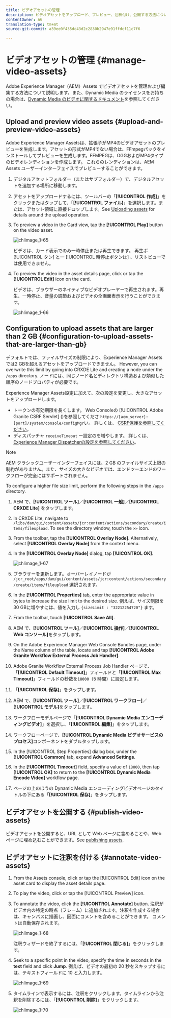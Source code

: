 ```yaml
---
title: ビデオアセットの管理
description: ビデオアセットをアップロード、プレビュー、注釈付け、公開する方法について説明します。
contentOwner: AG
translation-type: tm+mt
source-git-commit: a39ee0f435dc43d2c2830b2947e91ffdcf11c7f6

---
```



# ビデオアセットの管理 {#manage-video-assets}

Adobe Experience Manager（AEM）Assets でビデオアセットを管理および編集する方法について説明します。また、Dynamic Media のライセンスをお持ちの場合は、[Dynamic Media のビデオに関するドキュメント](/help/assets/video.md)を参照してください。

## Upload and preview video assets {#upload-and-preview-video-assets}

Adobe Experience Manager Assetsは、拡張子がMP4のビデオアセットのプレビューを生成します。アセットの形式がMP4でない場合は、FFmpegパックをインストールしてプレビューを生成します。FFMPEGは、OGGおよびMP4タイプのビデオレンディションを作成します。 これらのレンディションは、AEM Assets ユーザーインターフェイスでプレビューすることができます。

1. デジタルアセットフォルダー（またはサブフォルダー）で、デジタルアセットを追加する場所に移動します。
1. アセットをアップロードするには、ツールバーの「**[!UICONTROL 作成]**」をクリックまたはタップして、「**[!UICONTROL ファイル]**」を選択します。または、アセット領域に直接ドロップします。See [Uploading assets](managing-assets-touch-ui.md#uploading-assets) for details around the upload operation.
1. To preview a video in the Card view, tap the **[!UICONTROL Play]** button on the video asset.

   ![chlimage_1-65](assets/chlimage_1-201.png)

   ビデオは、カード表示でのみ一時停止または再生できます。 再生ボ [!UICONTROL タン] と一 [!UICONTROL 時停止ボタンは] 、リストビューでは使用できません。

1. To preview the video in the asset details page, click or tap the **[!UICONTROL Edit]** icon on the card.

   ビデオは、ブラウザーのネイティブなビデオプレーヤーで再生されます。再生、一時停止、音量の調節およびビデオの全画面表示を行うことができます。

   ![chlimage_1-66](assets/chlimage_1-202.png)

## Configuration to upload assets that are larger than 2 GB {#configuration-to-upload-assets-that-are-larger-than-gb}

デフォルトでは、ファイルサイズの制限により、Experience Manager Assetsでは2 GBを超えるアセットをアップロードできません。 However, you can overwrite this limit by going into CRXDE Lite and creating a node under the `/apps` directory. ノードには、同じノード名とディレクトリ構造および類似した順序のノードプロパティが必要です。

Experience Manager Assets設定に加えて、次の設定を変更し、大きなアセットをアップロードします。

* トークンの有効期限を長くします。 Web Consoleの [!UICONTROL Adobe Granite CSRF Servlet] ()を参照してくださ `https://[aem_server]:[port]/system/console/configMgr`い。 詳しくは、 [CSRF保護を参照してください](/help/sites-developing/csrf-protection.md)。
* ディスパッチャ `receiveTimeout` ー設定のを増やします。 詳しくは、 [Experience Manager Dispatcherの設定を参照してください](https://docs.adobe.com/content/help/en/experience-manager-dispatcher/using/configuring/dispatcher-configuration.html#renders-options)。

>[!NOTE]
>
>AEM クラシックユーザーインターフェイスには、2 GB のファイルサイズ上限の制約がありません。また、サイズの大きなビデオでは、エンドツーエンドのワークフローが完全にはサポートされません。

To configure a higher file size limit, perform the following steps in the `/apps` directory.

1. AEM で、**[!UICONTROL ツール]**／**[!UICONTROL 一般]**／**[!UICONTROL CRXDE Lite]** をタップします。
1. In CRXDE Lite, navigate to `/libs/dam/gui/content/assets/jcr:content/actions/secondary/create/items/fileupload`. To see the directory window, touch the `>>` icon.
1. From the toolbar, tap the **[!UICONTROL Overlay Node]**. Alternatively, select **[!UICONTROL Overlay Node]** from the context menu.
1. In the **[!UICONTROL Overlay Node]** dialog, tap **[!UICONTROL OK]**.

   ![chlimage_1-67](assets/chlimage_1-203.png)

1. ブラウザーを更新します。オーバーレイノードが `/jcr_root/apps/dam/gui/content/assets/jcr:content/actions/secondary/create/items/fileupload` 選択されます。
1. In the **[!UICONTROL Properties]** tab, enter the appropriate value in bytes to increase the size limit to the desired size. 例えば、サイズ制限を30 GBに増やすには、値を入力し `{sizeLimit : "32212254720"}` ます。

1. From the toolbar, touch **[!UICONTROL Save All]**.
1. AEM で、**[!UICONTROL ツール]**／**[!UICONTROL 操作]**／**[!UICONTROL Web コンソール]**&#x200B;をタップします。
1. On the Adobe Experience Manager Web Console Bundles page, under the Name column of the table, locate and tap **[!UICONTROL Adobe Granite Workflow External Process Job Handler]**.
1. Adobe Granite Workflow External Process Job Handler ページで、「**[!UICONTROL Default Timeout]**」フィールドと「**[!UICONTROL Max Timeout]**」フィールドの秒数を`18000`（5 時間）に設定します。
1. 「**[!UICONTROL 保存]**」をタップします。
1. AEM で、**[!UICONTROL ツール]**／**[!UICONTROL ワークフロー]**／**[!UICONTROL モデル]**&#x200B;をタップします。
1. ワークフローモデルページで「**[!UICONTROL Dynamic Media エンコーディングビデオ]**」を選択し、「**[!UICONTROL 編集]**」をタップします。
1. ワークフローページで、**[!UICONTROL Dynamic Media ビデオサービスのプロセス]**&#x200B;コンポーネントをダブルタップします。
1. In the [!UICONTROL Step Properties] dialog box, under the **[!UICONTROL Common]** tab, expand **Advanced Settings**.
1. In the **[!UICONTROL Timeout]** field, specify a value of `18000`, then tap **[!UICONTROL OK]** to return to the **[!UICONTROL Dynamic Media Encode Video]** workflow page.
1. ページの上のほうの Dynamic Media エンコーディングビデオページのタイトルの下にある「**[!UICONTROL 保存]**」をタップします。

## ビデオアセットを公開する {#publish-video-assets}

ビデオアセットを公開すると、URL として Web ページに含めることや、Web ページに埋め込むことができます。See [publishing assets](/help/assets/publishing-dynamicmedia-assets.md).

## ビデオアセットに注釈を付ける {#annotate-video-assets}

1. From the Assets console, click or tap the [!UICONTROL Edit] icon on the asset card to display the asset details page.
1. To play the video, click or tap the [!UICONTROL Preview] icon.
1. To annotate the video, click the **[!UICONTROL Annotate]** button. 注釈がビデオ内の特定の時点（フレーム）に追加されます。注釈を作成する場合は、キャンバスに描画し、図面にコメントを含めることができます。 コメントは自動保存されます。

   ![chlimage_1-68](assets/chlimage_1-204.png)

   注釈ウィザードを終了するには、「**[!UICONTROL 閉じる]**」をクリックします。

1. Seek to a specific point in the video, specify the time in seconds in the **text** field and click **Jump**. 例えば、ビデオの最初の 20 秒をスキップするには、テキストフィールドに 10 と入力します。

   ![chlimage_1-69](assets/chlimage_1-205.png)

1. タイムラインで表示するには、注釈をクリックします。タイムラインから注釈を削除するには、「**[!UICONTROL 削除]**」をクリックします。

   ![chlimage_1-70](assets/chlimage_1-206.png)

